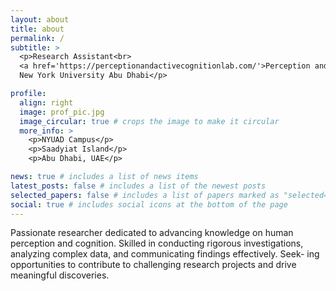 ```yaml
---
layout: about
title: about
permalink: /
subtitle: >
  <p>Research Assistant<br> 
  <a href='https://perceptionandactivecognitionlab.com/'>Perception and Active Cognition Lab</a><br> 
  New York University Abu Dhabi</p> 

profile:
  align: right
  image: prof_pic.jpg
  image_circular: true # crops the image to make it circular
  more_info: >
    <p>NYUAD Campus</p>
    <p>Saadyiat Island</p>
    <p>Abu Dhabi, UAE</p>

news: true # includes a list of news items
latest_posts: false # includes a list of the newest posts
selected_papers: false # includes a list of papers marked as "selected={true}"
social: true # includes social icons at the bottom of the page
---
```


Passionate researcher dedicated to advancing knowledge on human perception and cognition. Skilled in conducting rigorous investigations, analyzing complex data, and communicating findings effectively. Seek- ing opportunities to contribute to challenging research projects and drive meaningful discoveries.

<!-- Write your biography here. Tell the world about yourself. Link to your favorite [subreddit](http://reddit.com). You can put a picture in, too. The code is already in, just name your picture `prof_pic.jpg` and put it in the `img/` folder.

# Put your address / P.O. box / other info right below your picture. You can also disable any of these elements by editing `profile` property of the YAML header of your `_pages/about.md`. Edit `_bibliography/papers.bib` and Jekyll will render your [publications page](/al-folio/publications/) automatically.

# Link to your social media connections, too. This theme is set up to use [Font Awesome icons](https://fontawesome.com/) and [Academicons](https://jpswalsh.github.io/academicons/), like the ones below. Add your Facebook, Twitter, LinkedIn, Google Scholar, or just disable all of them. -->
